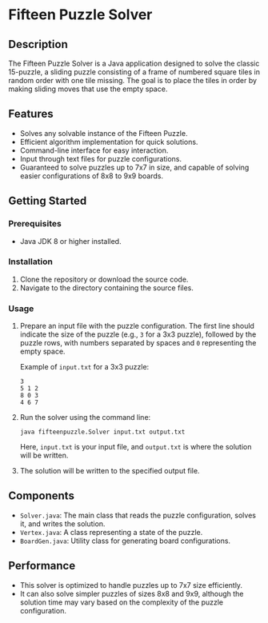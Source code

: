 # Fifteen Puzzle Solver

## Description
The Fifteen Puzzle Solver is a Java application designed to solve the classic 15-puzzle, a sliding puzzle consisting of a frame of numbered square tiles in random order with one tile missing. The goal is to place the tiles in order by making sliding moves that use the empty space.

## Features
- Solves any solvable instance of the Fifteen Puzzle.
- Efficient algorithm implementation for quick solutions.
- Command-line interface for easy interaction.
- Input through text files for puzzle configurations.
- Guaranteed to solve puzzles up to 7x7 in size, and capable of solving easier configurations of 8x8 to 9x9 boards.

## Getting Started

### Prerequisites
- Java JDK 8 or higher installed.

### Installation
1. Clone the repository or download the source code.
2. Navigate to the directory containing the source files.

### Usage
1. Prepare an input file with the puzzle configuration. The first line should indicate the size of the puzzle (e.g., `3` for a 3x3 puzzle), followed by the puzzle rows, with numbers separated by spaces and `0` representing the empty space.

    Example of `input.txt` for a 3x3 puzzle:
    ```
    3
    5 1 2
    8 0 3
    4 6 7
    ```

2. Run the solver using the command line:
    ```
    java fifteenpuzzle.Solver input.txt output.txt
    ```
   Here, `input.txt` is your input file, and `output.txt` is where the solution will be written.

3. The solution will be written to the specified output file.

## Components
- `Solver.java`: The main class that reads the puzzle configuration, solves it, and writes the solution.
- `Vertex.java`: A class representing a state of the puzzle.
- `BoardGen.java`: Utility class for generating board configurations.

## Performance
- This solver is optimized to handle puzzles up to 7x7 size efficiently.
- It can also solve simpler puzzles of sizes 8x8 and 9x9, although the solution time may vary based on the complexity of the puzzle configuration.
